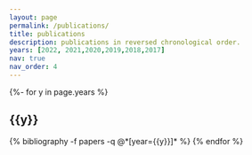 ```yaml
---
layout: page
permalink: /publications/
title: publications
description: publications in reversed chronological order.
years: [2022, 2021,2020,2019,2018,2017]
nav: true
nav_order: 4
---
```

<!-- _pages/publications.md -->
<div class="publications">

{%- for y in page.years %}
  <h2 class="year">{{y}}</h2>
  {% bibliography -f papers -q @*[year={{y}}]* %}
{% endfor %}

</div>
